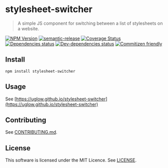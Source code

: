 <!--[RM_HEADING]-->
# stylesheet-switcher

<!--[]-->
<!--[RM_DESCRIPTION]-->
> A simple JS component for switching between a list of stylesheets on a website.

<!--[]-->

<!--[RM_BADGES]-->
[![NPM Version](https://img.shields.io/npm/v/stylesheet-switcher.svg?style=flat-square)](http://npm.im/stylesheet-switcher)
[![semantic-release](https://img.shields.io/badge/%20%20%F0%9F%93%A6%F0%9F%9A%80-semantic--release-e10079.svg)](https://github.com/semantic-release/semantic-release)
[![Coverage Status](https://coveralls.io/repos/github/uglow/stylesheet-switcher/badge.svg?branch=master)](https://coveralls.io/github/uglow/stylesheet-switcher?branch=master)
[![Dependencies status](https://david-dm.org/uglow/stylesheet-switcher/status.svg?theme=shields.io)](https://david-dm.org/uglow/stylesheet-switcher#info=dependencies)
[![Dev-dependencies status](https://david-dm.org/uglow/stylesheet-switcher/dev-status.svg?theme=shields.io)](https://david-dm.org/uglow/stylesheet-switcher#info=devDependencies)
[![Commitizen friendly](https://img.shields.io/badge/commitizen-friendly-brightgreen.svg)](http://commitizen.github.io/cz-cli/)


<!--[]-->

<!--[RM_INSTALL]-->
## Install

    npm install stylesheet-switcher

<!--[]-->

## Usage

See [https://uglow.github.io/stylesheet-switcher](https://uglow.github.io/stylesheet-switcher)

<!--[RM_CONTRIBUTING]-->
## Contributing

See [CONTRIBUTING.md](CONTRIBUTING.md).


<!--[]-->

<!--[RM_LICENSE]-->
## License

This software is licensed under the MIT Licence. See [LICENSE](LICENSE).

<!--[]-->

